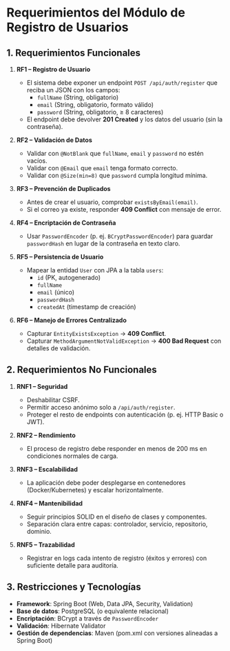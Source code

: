 # Requerimientos del Módulo de Registro de Usuarios

## 1. Requerimientos Funcionales  
1. **RF1 – Registro de Usuario**  
   - El sistema debe exponer un endpoint `POST /api/auth/register` que reciba un JSON con los campos:
     - `fullName` (String, obligatorio)  
     - `email` (String, obligatorio, formato válido)  
     - `password` (String, obligatorio, ≥ 8 caracteres)  
   - El endpoint debe devolver **201 Created** y los datos del usuario (sin la contraseña).

2. **RF2 – Validación de Datos**  
   - Validar con `@NotBlank` que `fullName`, `email` y `password` no estén vacíos.  
   - Validar con `@Email` que `email` tenga formato correcto.  
   - Validar con `@Size(min=8)` que `password` cumpla longitud mínima.

3. **RF3 – Prevención de Duplicados**  
   - Antes de crear el usuario, comprobar `existsByEmail(email)`.  
   - Si el correo ya existe, responder **409 Conflict** con mensaje de error.

4. **RF4 – Encriptación de Contraseña**  
   - Usar `PasswordEncoder` (p. ej. `BCryptPasswordEncoder`) para guardar `passwordHash` en lugar de la contraseña en texto claro.

5. **RF5 – Persistencia de Usuario**  
   - Mapear la entidad `User` con JPA a la tabla `users`:
     - `id` (PK, auto­generado)  
     - `fullName`  
     - `email` (único)  
     - `passwordHash`  
     - `createdAt` (timestamp de creación)

6. **RF6 – Manejo de Errores Centralizado**  
   - Capturar `EntityExistsException` → **409 Conflict**.  
   - Capturar `MethodArgumentNotValidException` → **400 Bad Request** con detalles de validación.

## 2. Requerimientos No Funcionales  
1. **RNF1 – Seguridad**  
   - Deshabilitar CSRF.  
   - Permitir acceso anónimo solo a `/api/auth/register`.  
   - Proteger el resto de endpoints con autenticación (p. ej. HTTP Basic o JWT).

2. **RNF2 – Rendimiento**  
   - El proceso de registro debe responder en menos de 200 ms en condiciones normales de carga.

3. **RNF3 – Escalabilidad**  
   - La aplicación debe poder desplegarse en contenedores (Docker/Kubernetes) y escalar horizontalmente.

4. **RNF4 – Mantenibilidad**  
   - Seguir principios SOLID en el diseño de clases y componentes.  
   - Separación clara entre capas: controlador, servicio, repositorio, dominio.

5. **RNF5 – Trazabilidad**  
   - Registrar en logs cada intento de registro (éxitos y errores) con suficiente detalle para auditoría.

## 3. Restricciones y Tecnologías  
- **Framework**: Spring Boot (Web, Data JPA, Security, Validation)  
- **Base de datos**: PostgreSQL (o equivalente relacional)  
- **Encriptación**: BCrypt a través de `PasswordEncoder`  
- **Validación**: Hibernate Validator  
- **Gestión de dependencias**: Maven (pom.xml con versiones alineadas a Spring Boot)  

